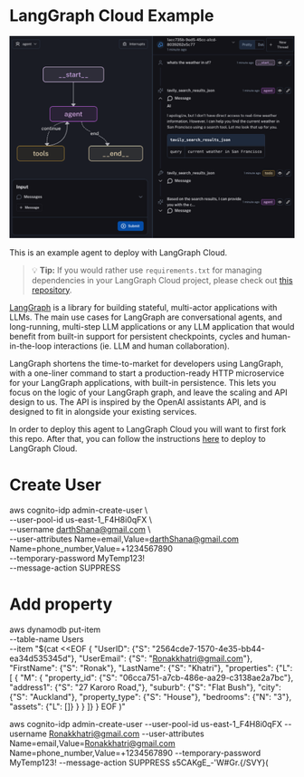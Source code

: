# LangGraph Cloud Example

![](static/agent_ui.png)

This is an example agent to deploy with LangGraph Cloud.

> 💡 **Tip:** If you would rather use `requirements.txt` for managing dependencies in your LangGraph Cloud project, please check out [this repository](https://github.com/langchain-ai/langgraph-example).

[LangGraph](https://github.com/langchain-ai/langgraph) is a library for building stateful, multi-actor applications with LLMs. The main use cases for LangGraph are conversational agents, and long-running, multi-step LLM applications or any LLM application that would benefit from built-in support for persistent checkpoints, cycles and human-in-the-loop interactions (ie. LLM and human collaboration).

LangGraph shortens the time-to-market for developers using LangGraph, with a one-liner command to start a production-ready HTTP microservice for your LangGraph applications, with built-in persistence. This lets you focus on the logic of your LangGraph graph, and leave the scaling and API design to us. The API is inspired by the OpenAI assistants API, and is designed to fit in alongside your existing services.

In order to deploy this agent to LangGraph Cloud you will want to first fork this repo. After that, you can follow the instructions [here](https://langchain-ai.github.io/langgraph/cloud/) to deploy to LangGraph Cloud.

# Create User
aws cognito-idp admin-create-user \                                                     
  --user-pool-id us-east-1_F4H8i0qFX \                           
  --username darthShana@gmail.com \                                                                                              
  --user-attributes Name=email,Value=darthShana@gmail.com Name=phone_number,Value=+1234567890 \
  --temporary-password MyTemp123! \
  --message-action SUPPRESS   

# Add property
aws dynamodb put-item \
    --table-name Users \
    --item "$(cat <<EOF
{
    "UserID": {"S": "2564cde7-1570-4e35-bb44-ea34d535345d"},
    "UserEmail": {"S": "Ronakkhatri@gmail.com"},
    "FirstName": {"S": "Ronak"},
    "LastName": {"S": "Khatri"},
    "properties": {"L": [
        {
            "M": {
                "property_id": {"S": "06cca751-a7cb-486e-aa29-c3138ae2a7bc"},
                "address1": {"S": "27 Karoro Road,"},
                "suburb": {"S": "Flat Bush"},
                "city": {"S": "Auckland"},
                "property_type": {"S": "House"},
                "bedrooms": {"N": "3"},
                "assets": {"L": []}
            }
        }
    ]}
}
EOF
)"



aws cognito-idp admin-create-user --user-pool-id us-east-1_F4H8i0qFX --username Ronakkhatri@gmail.com --user-attributes Name=email,Value=Ronakkhatri@gmail.com Name=phone_number,Value=+1234567890 --temporary-password MyTemp123! --message-action SUPPRESS 
s5CAKgE_-'W#Gr.{/SVY}(
